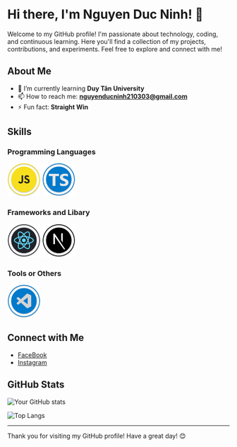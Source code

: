 # Hi there, I'm Nguyen Duc Ninh! 👋

Welcome to my GitHub profile! I'm passionate about technology, coding, and continuous learning. Here you'll find a collection of my projects, contributions, and experiments. Feel free to explore and connect with me!

## About Me

- 🌱 I’m currently learning **Duy Tân University**
- 📫 How to reach me: **nguyenducninh210303@gmail.com**
- ⚡ Fun fact: **Straight Win**

## Skills

### Programming Languages
<p>
  <img width="75px" src="https://github.com/Pedro-Murilo/icons-for-readme/blob/main/.github/js-icon.svg" alt="Javascript Icon" />
  <img width="75px" src="https://github.com/Pedro-Murilo/icons-for-readme/blob/main/.github/typescript-icon.svg" alt="Typescript Icon" /> 
</p>

### Frameworks and Libary
<p>
 <img width="75px" src="https://github.com/Pedro-Murilo/icons-for-readme/blob/main/.github/react-icon.svg" alt="ReactJS Icon" />
  <img width="75px" src="https://github.com/Pedro-Murilo/icons-for-readme/blob/main/.github/nextjs-icon.svg" alt="NextJS Icon" /> 
</p>

### Tools or Others
<p>
  <img width="75px" src="https://github.com/Pedro-Murilo/icons-for-readme/blob/main/.github/vscode-icon.svg" alt="VSCode Icon" />
</p>


## Connect with Me

- [FaceBook](https://www.facebook.com/dninh.vuive/)
- [Instagram](https://www.instagram.com/nguyenducninhh/)
  
## GitHub Stats

![Your GitHub stats](https://github-readme-stats.vercel.app/api?username=ninh2103&show_icons=true&theme=radical)

![Top Langs](https://github-readme-stats.vercel.app/api/top-langs/?username=ninh2103&layout=compact&theme=radical)

---

Thank you for visiting my GitHub profile! Have a great day! 😊
